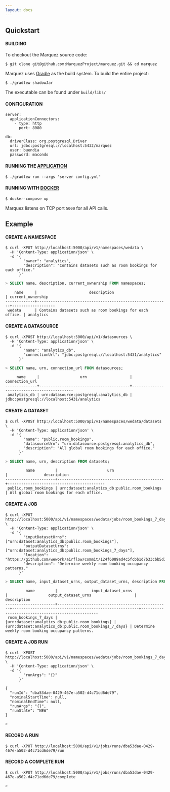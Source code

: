 ```yaml
---
layout: docs
---
```


## Quickstart

#### BUILDING

To checkout the Marquez source code:

```
$ git clone git@github.com:MarquezProject/marquez.git && cd marquez
```

Marquez uses [Gradle](https://gradle.org) as the build system. To build the entire project:
```
$ ./gradlew shadowJar
```

The executable can be found under `build/libs/`

#### CONFIGURATION

```
server:
  applicationConnectors:
    - type: http
      port: 8080

db:
  driverClass: org.postgresql.Driver
  url: jdbc:postgresql://localhost:5432/marquez
  user: buendia
  password: macondo
```

#### RUNNING THE [APPLICATION](https://github.com/MarquezProject/marquez/blob/master/src/main/java/marquez/MarquezApp.java)

```
$ ./gradlew run --args 'server config.yml'
```

#### RUNNING WITH [DOCKER](https://github.com/MarquezProject/marquez/blob/master/Dockerfile)

```
$ docker-compose up
```

Marquez listens on TCP port `5000` for all API calls.

## Example

#### CREATE A NAMESPACE

```
$ curl -XPUT http://localhost:5000/api/v1/namespaces/wedata \
  -H 'Content-Type: application/json' \
  -d '{
        "owner": "analytics",
        "description": "Contains datasets such as room bookings for each office."
      }'
```

```sql
> SELECT name, description, current_ownership FROM namespaces;
```
```
    name     |                       description                        | current_ownership
-------------+----------------------------------------------------------+-------------------
 wedata      | Contains datasets such as room bookings for each office. | analytics
```

#### CREATE A DATASOURCE

```
$ curl -XPOST http://localhost:5000/api/v1/datasources \
  -H 'Content-Type: application/json' \
  -d '{
        "name": "analytics_db",
        "connectionUrl": "jdbc:postgresql://localhost:5431/analytics"
      }'
```

```sql
> SELECT name, urn, connection_url FROM datasources;
```
```
     name     |                  urn                   |               connection_url
--------------+----------------------------------------+--------------------------------------------
 analytics_db | urn:datasource:postgresql:analytics_db | jdbc:postgresql://localhost:5431/analytics
```

#### CREATE A DATASET

```
$ curl -XPOST http://localhost:5000/api/v1/namespaces/wedata/datasets \
  -H 'Content-Type: application/json' \
  -d '{ 
        "name": "public.room_bookings",
        "datasourceUrn": "urn:datasource:postgresql:analytics_db",
        "description": "All global room bookings for each office."
      }'
```

```sql
> SELECT name, urn, description FROM datasets;
```
```
         name         |                      urn                      |                description
----------------------+-----------------------------------------------+-------------------------------------------
 public.room_bookings | urn:dataset:analytics_db:public.room_bookings | All global room bookings for each office.
```

#### CREATE A JOB

```
$ curl -XPUT http://localhost:5000/api/v1/namespaces/wedata/jobs/room_bookings_7_days \
  -H 'Content-Type: application/json' \
  -d '{
        "inputDatasetUrns": ["urn:dataset:analytics_db:public.room_bookings"],
        "outputDatasetUrns": ["urn:dataset:analytics_db:public.room_bookings_7_days"],
        "location": "https://github.com/wework/airflow/commit/124f6089ad4c5fcbb1d7b33cbb5d3a9521c5d32c",
        "description": "Determine weekly room booking occupancy patterns."
      }'
```

```sql
> SELECT name, input_dataset_urns, output_dataset_urns, description FROM jobs;
```
```
         name         |               input_dataset_urns                |                  output_dataset_urns                   |                    description
----------------------+-------------------------------------------------+--------------------------------------------------------+---------------------------------------------------
 room_bookings_7_days | {urn:dataset:analytics_db:public.room_bookings} | {urn:dataset:analytics_db:public.room_bookings_7_days} | Determine weekly room booking occupancy patterns.
```

#### CREATE A JOB RUN

```
$ curl -XPOST http://localhost:5000/api/v1/namespaces/wedata/jobs/room_bookings_7_days/runs \
  -H 'Content-Type: application/json' \
  -d '{
        "runArgs": "{}"
      }'
```
```
{
  "runId": "dba53dae-0429-467e-a502-d4c71cd6de79",
  "nominalStartTime": null,
  "nominalEndTime": null,
  "runArgs": "{}",
  "runState": "NEW"
}
```

```sql
>
```

#### RECORD A RUN

```
$ curl -XPUT http://localhost:5000/api/v1/jobs/runs/dba53dae-0429-467e-a502-d4c71cd6de79/run
```

#### RECORD A COMPLETE RUN

```
$ curl -XPUT http://localhost:5000/api/v1/jobs/runs/dba53dae-0429-467e-a502-d4c71cd6de79/complete
```

```sql
>
```
